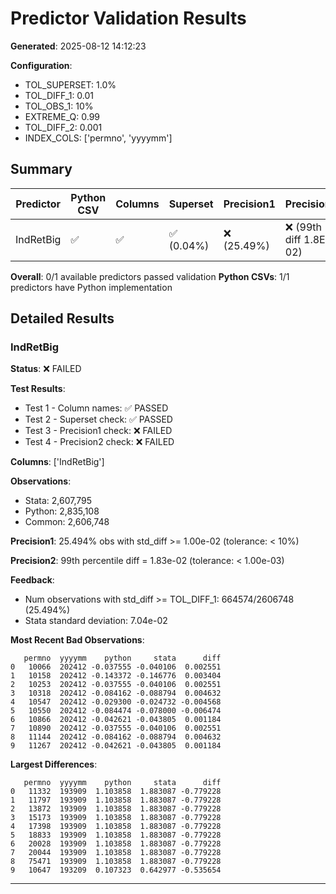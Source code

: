 # Predictor Validation Results

**Generated**: 2025-08-12 14:12:23

**Configuration**:
- TOL_SUPERSET: 1.0%
- TOL_DIFF_1: 0.01
- TOL_OBS_1: 10%
- EXTREME_Q: 0.99
- TOL_DIFF_2: 0.001
- INDEX_COLS: ['permno', 'yyyymm']

## Summary

| Predictor                 | Python CSV | Columns  | Superset  | Precision1   | Precision2              |
|---------------------------|------------|----------|-----------|--------------|-------------------------|
| IndRetBig                 | ✅         | ✅       | ✅ (0.04%)   | ❌ (25.49%)   | ❌ (99th diff 1.8E-02)   |

**Overall**: 0/1 available predictors passed validation
**Python CSVs**: 1/1 predictors have Python implementation

## Detailed Results

### IndRetBig

**Status**: ❌ FAILED

**Test Results**:
- Test 1 - Column names: ✅ PASSED
- Test 2 - Superset check: ✅ PASSED
- Test 3 - Precision1 check: ❌ FAILED
- Test 4 - Precision2 check: ❌ FAILED

**Columns**: ['IndRetBig']

**Observations**:
- Stata:  2,607,795
- Python: 2,835,108
- Common: 2,606,748

**Precision1**: 25.494% obs with std_diff >= 1.00e-02 (tolerance: < 10%)

**Precision2**: 99th percentile diff = 1.83e-02 (tolerance: < 1.00e-03)

**Feedback**:
- Num observations with std_diff >= TOL_DIFF_1: 664574/2606748 (25.494%)
- Stata standard deviation: 7.04e-02

**Most Recent Bad Observations**:
```
   permno  yyyymm    python     stata      diff
0   10066  202412 -0.037555 -0.040106  0.002551
1   10158  202412 -0.143372 -0.146776  0.003404
2   10253  202412 -0.037555 -0.040106  0.002551
3   10318  202412 -0.084162 -0.088794  0.004632
4   10547  202412 -0.029300 -0.024732 -0.004568
5   10550  202412 -0.084474 -0.078000 -0.006474
6   10866  202412 -0.042621 -0.043805  0.001184
7   10890  202412 -0.037555 -0.040106  0.002551
8   11144  202412 -0.084162 -0.088794  0.004632
9   11267  202412 -0.042621 -0.043805  0.001184
```

**Largest Differences**:
```
   permno  yyyymm    python     stata      diff
0   11332  193909  1.103858  1.883087 -0.779228
1   11797  193909  1.103858  1.883087 -0.779228
2   13872  193909  1.103858  1.883087 -0.779228
3   15173  193909  1.103858  1.883087 -0.779228
4   17398  193909  1.103858  1.883087 -0.779228
5   18833  193909  1.103858  1.883087 -0.779228
6   20028  193909  1.103858  1.883087 -0.779228
7   20044  193909  1.103858  1.883087 -0.779228
8   75471  193909  1.103858  1.883087 -0.779228
9   10647  193209  0.107323  0.642977 -0.535654
```

---


